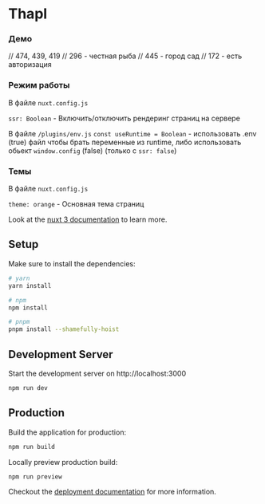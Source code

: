 # Thapl

### Демо

// 474, 439, 419
// 296 - честная рыба
// 445 - город сад
// 172 - есть авторизация

### Режим работы

В файле `nuxt.config.js`

`ssr: Boolean` - Включить/отключить рендеринг страниц на сервере

В файле `/plugins/env.js`
`const useRuntime = Boolean` - использовать .env (true) файл чтобы брать переменные из runtime, либо использовать обьект `window.config` (false) (только с `ssr: false`)

### Темы

В файле `nuxt.config.js`

`theme: orange` - Основная тема страниц

Look at the [nuxt 3 documentation](https://v3.nuxtjs.org) to learn more.

## Setup

Make sure to install the dependencies:

```bash
# yarn
yarn install

# npm
npm install

# pnpm
pnpm install --shamefully-hoist
```

## Development Server

Start the development server on http://localhost:3000

```bash
npm run dev
```

## Production

Build the application for production:

```bash
npm run build
```

Locally preview production build:

```bash
npm run preview
```

Checkout the [deployment documentation](https://v3.nuxtjs.org/guide/deploy/presets) for more information.
